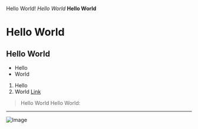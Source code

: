 Hello World!
*Hello World*
**Hello World**
# Hello World
## Hello World

* Hello 
* World
1. Hello 
2. World 
[Link](https://mchouthai.github.io/cse15l-lab-reports/)
> Hello World 
Hello World:
---

![Image](https://cdn.pixabay.com/photo/2017/09/25/13/12/cocker-spaniel-2785074__480.jpg)
